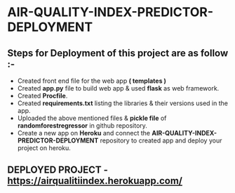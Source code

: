 # AIR-QUALITY-INDEX-PREDICTOR-DEPLOYMENT

## Steps for Deployment of this project are as follow :-

- Created front end file for the web app **( templates )**
- Created **app.py** file to build web app & used **flask** as web framework.
- Created **Procfile**.
- Created **requirements.txt** listing the libraries & their versions used in the app.
- Uploaded the above mentioned files & **pickle file** of **randomforestregressor** in github repository.
- Create a new app on **Heroku** and connect the **AIR-QUALITY-INDEX-PREDICTOR-DEPLOYMENT** repository to created app and deploy your project on heroku.


## DEPLOYED PROJECT -  https://airqualitiindex.herokuapp.com/


